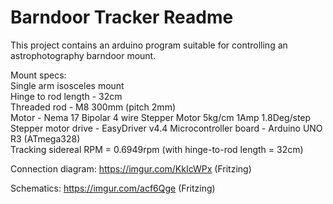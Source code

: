 Barndoor Tracker Readme
=======================

This project contains an arduino program suitable for controlling an
astrophotography barndoor mount.

Mount specs:  
Single arm isosceles mount  
Hinge to rod length - 32cm  
Threaded rod - M8 300mm (pitch 2mm)   
Motor - Nema 17 Bipolar 4 wire Stepper Motor 5kg/cm 1Amp 1.8Deg/step  
Stepper motor drive - EasyDriver v4.4 
Microcontroller board - Arduino UNO R3 (ATmega328)  
Tracking sidereal RPM = 0.6949rpm (with hinge-to-rod length = 32cm) 

Connection diagram:
https://imgur.com/KkIcWPx
(Fritzing)

Schematics:
https://imgur.com/acf6Qge
(Fritzing)
